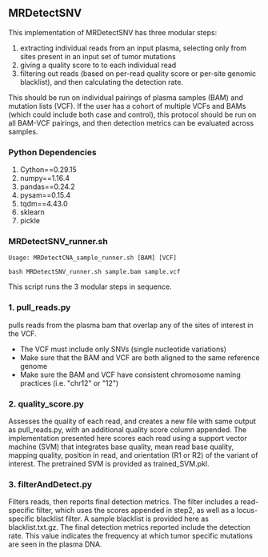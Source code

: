 ## MRDetectSNV

This implementation of MRDetectSNV has three modular steps: 
1) extracting individual reads from an input plasma, selecting only from sites present in an input set of tumor mutations
2) giving a quality score to to each individual read
3) filtering out reads (based on per-read quality score or per-site genomic blacklist), and then calculating the detection rate.

This should be run on individual pairings of plasma samples (BAM) and mutation lists (VCF). If the user has a cohort of multiple VCFs and BAMs (which could include both case and control), this protocol should be run on all BAM-VCF pairings, and then detection metrics can be evaluated across samples.


### Python Dependencies 
1. Cython==0.29.15
2. numpy==1.16.4
3. pandas==0.24.2
4. pysam==0.15.4
5. tqdm==4.43.0
6. sklearn
7. pickle

### MRDetectSNV_runner.sh

```
Usage: MRDetectCNA_sample_runner.sh [BAM] [VCF]

bash MRDetectSNV_runner.sh sample.bam sample.vcf 
```

This script runs the 3 modular steps in sequence.


### 1. pull_reads.py
pulls reads from the plasma bam that overlap any of the sites of interest in the VCF. 
- The VCF must include only SNVs (single nucleotide variations)
- Make sure that the BAM and VCF are both aligned to the same reference genome
- Make sure the BAM and VCF have consistent chromosome naming practices (i.e. "chr12" or "12")

### 2. quality_score.py
Assesses the quality of each read, and creates a new file with same output as pull_reads.py, with an additional quality score column appended. The implementation presented here scores each read using a support vector machine (SVM) that integrates base quality, mean read base quality, mapping quality, position in read, and orientation (R1 or R2) of the variant of interest. The pretrained SVM is provided as trained_SVM.pkl. 

### 3. filterAndDetect.py
Filters reads, then reports final detection metrics. The filter includes a read-specific filter, which uses the scores appended in step2, as well as a locus-specific blacklist filter. A sample blacklist is provided here as blacklist.txt.gz.  The final detection metrics reported include the detection rate. This value indicates the frequency at which tumor specific mutations are seen in the plasma DNA. 


